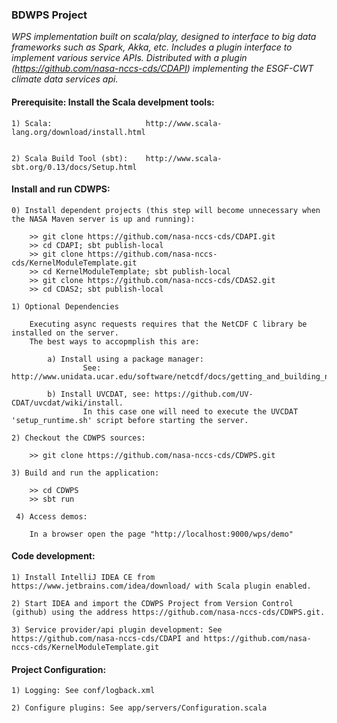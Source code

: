 ###                                BDWPS Project

_WPS implementation built on scala/play, designed to interface to big data frameworks such as Spark, Akka, etc. Includes a plugin interface to implement various service APIs.  Distributed with a plugin (https://github.com/nasa-nccs-cds/CDAPI) implementing the ESGF-CWT climate data services api._

####  Prerequisite: Install the Scala develpment tools:

    1) Scala:                     http://www.scala-lang.org/download/install.html                   
                        
    
    2) Scala Build Tool (sbt):    http://www.scala-sbt.org/0.13/docs/Setup.html
                        

####  Install and run CDWPS:

    0) Install dependent projects (this step will become unnecessary when the NASA Maven server is up and running):
    
        >> git clone https://github.com/nasa-nccs-cds/CDAPI.git
        >> cd CDAPI; sbt publish-local
        >> git clone https://github.com/nasa-nccs-cds/KernelModuleTemplate.git
        >> cd KernelModuleTemplate; sbt publish-local
        >> git clone https://github.com/nasa-nccs-cds/CDAS2.git
        >> cd CDAS2; sbt publish-local
        
    1) Optional Dependencies
    
        Executing async requests requires that the NetCDF C library be installed on the server.  
        The best ways to accopmplish this are:
        
            a) Install using a package manager:
                    See: http://www.unidata.ucar.edu/software/netcdf/docs/getting_and_building_netcdf.html
                    
            b) Install UVCDAT, see: https://github.com/UV-CDAT/uvcdat/wiki/install.  
                    In this case one will need to execute the UVCDAT 'setup_runtime.sh' script before starting the server.

    2) Checkout the CDWPS sources:

        >> git clone https://github.com/nasa-nccs-cds/CDWPS.git

    3) Build and run the application:

        >> cd CDWPS
        >> sbt run

     4) Access demos:

        In a browser open the page "http://localhost:9000/wps/demo"


####  Code development:

    1) Install IntelliJ IDEA CE from https://www.jetbrains.com/idea/download/ with Scala plugin enabled.
    
    2) Start IDEA and import the CDWPS Project from Version Control (github) using the address https://github.com/nasa-nccs-cds/CDWPS.git.
    
    3) Service provider/api plugin development: See https://github.com/nasa-nccs-cds/CDAPI and https://github.com/nasa-nccs-cds/KernelModuleTemplate.git

    

####  Project Configuration:

    1) Logging: See conf/logback.xml
    
    2) Configure plugins: See app/servers/Configuration.scala
    
    

    

